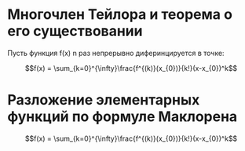 # Многочлен Тейлора и теорема о его существовании

Пусть функция f(x) n раз непрерывно диферинцируется в точке:

$$f(x) = \sum_{k=0}^{\infty}\frac{f^{(k)}(x_{0})}{k!}(x-x_{0})^k$$

# Разложение элементарных функций по формуле Маклорена

$$f(x) = \sum_{k=0}^{\infty}\frac{f^{(k)}(x_{0})}{k!}(x-x_{0})^k$$
